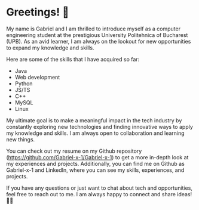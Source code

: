 # Greetings! 👋

My name is Gabriel and I am thrilled to introduce myself as a computer engineering student at the prestigious University Politehnica of Bucharest (UPB). As an avid learner, I am always on the lookout for new opportunities to expand my knowledge and skills.

Here are some of the skills that I have acquired so far:

* Java
* Web development
* Python
* JS/TS
* C++
* MySQL
* Linux

My ultimate goal is to make a meaningful impact in the tech industry by constantly exploring new technologies and finding innovative ways to apply my knowledge and skills. I am always open to collaboration and learning new things.

You can check out my resume on my Github repository (https://github.com/Gabriel-x-1/Gabriel-x-1) to get a more in-depth look at my experiences and projects. Additionally, you can find me on Github as Gabriel-x-1 and LinkedIn, where you can see my skills, experiences, and projects.

If you have any questions or just want to chat about tech and opportunities, feel free to reach out to me. I am always happy to connect and share ideas! 🤝🚀
